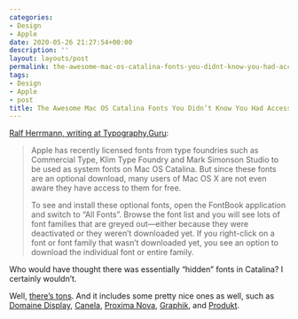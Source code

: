 ```yaml
---
categories:
- Design
- Apple
date: 2020-05-26 21:27:54+00:00
description: ''
layout: layouts/post
permalink: the-awesome-mac-os-catalina-fonts-you-didnt-know-you-had-access-to/
tags:
- Design
- Apple
- post
title: The Awesome Mac OS Catalina Fonts You Didn’t Know You Had Access To
---
```


<p><a href="https://typography.guru/journal/awesome-catalina-fonts/">Ralf Herrmann, writing at Typography.Guru</a>:</p>
<blockquote>
<p>Apple has recently licensed fonts from type foundries such as Commercial Type, Klim Type Foundry and Mark Simonson Studio to be used as system fonts on Mac OS Catalina. But since these fonts are an optional download, many users of Mac OS X are not even aware they have access to them for free.</p>
<p>To see and install these optional fonts, open the FontBook application and switch to “All Fonts”. Browse the font list and you will see lots of font families that are greyed out—either because they were deactivated or they weren’t downloaded yet. If you right-click on a font or font family that wasn’t downloaded yet, you see an option to download the individual font or entire family.</p>
</blockquote>
<p>Who would have thought there was essentially &#8220;hidden&#8221; fonts in Catalina? I certainly wouldn&#8217;t.</p>
<p>Well, <a href="https://support.apple.com/en-us/HT210192">there&#8217;s tons</a>. And it includes some pretty nice ones as well, such as <a href="https://klim.co.nz/retail-fonts/domaine-display/">Domaine Display</a>, <a href="https://commercialtype.com/catalog/canela">Canela</a>, <a href="https://www.marksimonson.com/fonts/view/proxima-nova">Proxima Nova</a>, <a href="https://commercialtype.com/catalog/graphik">Graphik</a>, and <a href="https://commercialtype.com/catalog/graphik/produkt">Produkt</a>.</p>